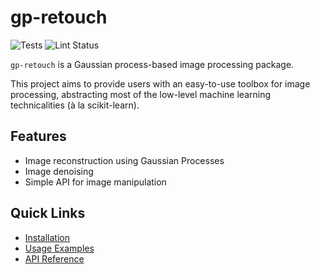 # gp-retouch

![Tests](https://github.com/emilioMaddalena/gp-retouch/actions/workflows/run_tests.yml/badge.svg?branch=main)
![Lint Status](https://github.com/emilioMaddalena/gp-retouch/actions/workflows/run_linter.yml/badge.svg?branch=main)

`gp-retouch` is a Gaussian process-based image processing package.

This project aims to provide users with an easy-to-use toolbox for image processing, abstracting most of the low-level machine learning technicalities (à la scikit-learn).

## Features

- Image reconstruction using Gaussian Processes
- Image denoising
- Simple API for image manipulation

## Quick Links

- [Installation](installation.md)
- [Usage Examples](usage.md)
- [API Reference](api/image.md)
